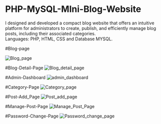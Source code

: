 # PHP-MySQL-MIni-Blog-Website


I designed and developed a compact blog website that offers an intuitive platform for administrators to create, publish, and efficiently manage blog posts, including their associated categories.<br>
Languages: PHP, HTML, CSS and Database MYSQL.


#Blog-page

![Blog_page](https://github.com/Ayush-Gupta5/PHP-MySQL-MIni-Blog-Website/assets/143918681/6dd328fc-9954-4019-8281-2da938e5620c)


#Blog-Detail-Page
![Blog_detail_page](https://github.com/Ayush-Gupta5/PHP-MySQL-MIni-Blog-Website/assets/143918681/caf6ffca-647f-4ae4-9bc5-06a63f3478d6)



#Admin-Dashboard
![admin_dashboard](https://github.com/Ayush-Gupta5/PHP-MySQL-MIni-Blog-Website/assets/143918681/0372a304-f106-4d8b-89a1-d21c2d909eb4)


#Category-Page
![Category_page](https://github.com/Ayush-Gupta5/PHP-MySQL-MIni-Blog-Website/assets/143918681/ebd7a4b2-43b3-4758-bbc8-c4802347f547)


#Post-Add_Page
![Post_add_page](https://github.com/Ayush-Gupta5/PHP-MySQL-MIni-Blog-Website/assets/143918681/b66ae932-3e7c-4d83-bec0-4f4974be0971)


#Manage-Post-Page
![Manage_Post_Page](https://github.com/Ayush-Gupta5/PHP-MySQL-MIni-Blog-Website/assets/143918681/2cc6d1f8-91d9-44f6-a98f-b08cabffbba3)


#Password-Change-Page
![Password_change_page](https://github.com/Ayush-Gupta5/PHP-MySQL-MIni-Blog-Website/assets/143918681/bd1f5f37-a3f4-42a8-a63a-0bcecc3d02a1)





